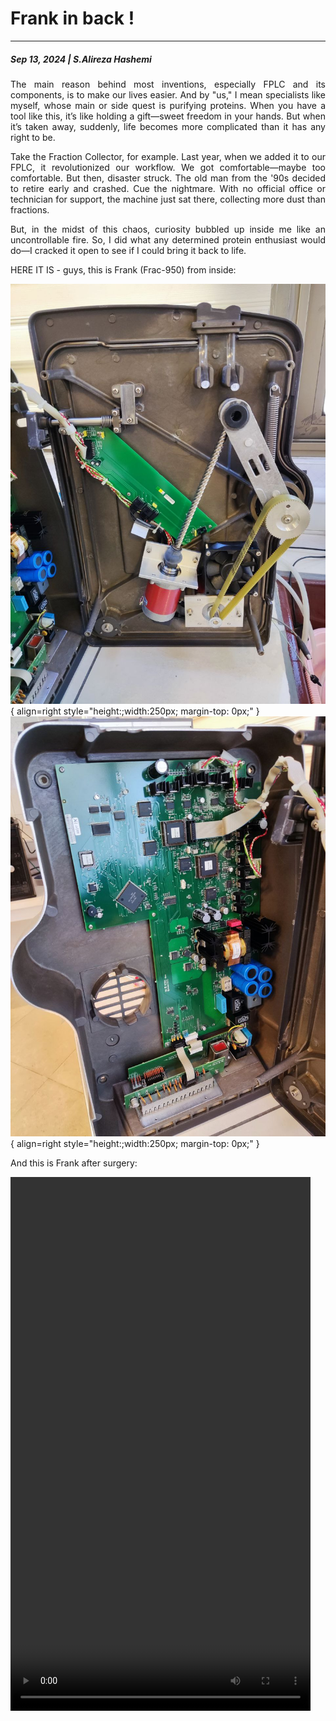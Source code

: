 # Frank in back !
---
##### Sep 13, 2024 | S.Alireza Hashemi


<div style="text-align: justify"> 
The main reason behind most inventions, especially FPLC and its components, is to make our lives easier. And by "us," I mean specialists like myself, whose main or side quest is purifying proteins. When you have a tool like this, it’s like holding a gift—sweet freedom in your hands. But when it’s taken away, suddenly, life becomes more complicated than it has any right to be.

Take the Fraction Collector, for example. Last year, when we added it to our FPLC, it revolutionized our workflow. We got comfortable—maybe too comfortable. But then, disaster struck. The old man from the '90s decided to retire early and crashed. Cue the nightmare. With no official office or technician for support, the machine just sat there, collecting more dust than fractions.

But, in the midst of this chaos, curiosity bubbled up inside me like an uncontrollable fire. So, I did what any determined protein enthusiast would do—I cracked it open to see if I could bring it back to life.
</div>

HERE IT IS - guys, this is Frank (Frac-950) from inside: 

![Frank](./Frank1.jpeg){ align=right style="height:;width:250px; margin-top: 0px;" }
![Frank](./Frank2.jpeg){ align=right style="height:;width:250px; margin-top: 0px;" }

And this is Frank after surgery:

<video width="480" height="854" controls>
  <source src="https://1drv.ms/v/s!AmRR77bLVGxWlxdF5WWPUQdKtQlT?e=SnhVLL" type="video/mp4">
  Your browser does not support the video tag.
</video>


